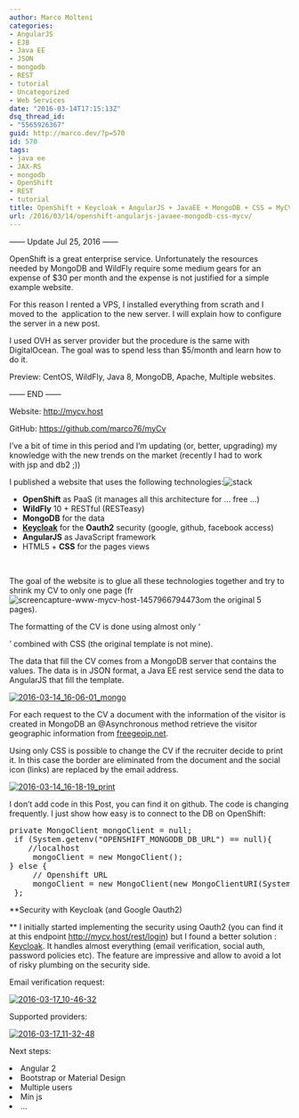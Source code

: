 ```yaml
---
author: Marco Molteni
categories:
- AngularJS
- EJB
- Java EE
- JSON
- mongodb
- REST
- tutorial
- Uncategorized
- Web Services
date: "2016-03-14T17:15:13Z"
dsq_thread_id:
- "5565926367"
guid: http://marco.dev/?p=570
id: 570
tags:
- java ee
- JAX-RS
- mongodb
- OpenShift
- REST
- tutorial
title: OpenShift + Keycloak + AngularJS + JavaEE + MongoDB + CSS = MyCV
url: /2016/03/14/openshift-angularjs-javaee-mongodb-css-mycv/
---
```

&#8212;&#8212; Update Jul 25, 2016 &#8212;&#8212;
  
OpenShift is a great enterprise service. Unfortunately the resources needed by MongoDB and WildFly require some medium gears for an expense of $30 per month and the expense is not justified for a simple example website.
  
For this reason I rented a VPS, I installed everything from scrath and I moved to the  application to the new server. I will explain how to configure the server in a new post.
  
I used OVH as server provider but the procedure is the same with DigitalOcean. The goal was to spend less than $5/month and learn how to do it.
  
Preview: CentOS, WildFly, Java 8, MongoDB, Apache, Multiple websites.
  
&#8212;&#8212; END &#8212;&#8212;

Website: <a href="http://mycv.host" target="_blank">http://mycv.host</a>
  
GitHub: <a href="https://github.com/marco76/myCv" target="_blank">https://github.com/marco76/myCv</a>

I&#8217;ve a bit of time in this period and I&#8217;m updating (or, better, upgrading) my knowledge with the new trends on the market (recently I had to work with jsp and db2 ;))

I published a website that uses the following technologies:<img class="wp-image-588 alignleft" src="{{site.baseurl}}/assets/img/uploads/2016/03/stack.png?resize=173%2C183" alt="stack" data-recalc-dims="1" />

  * **OpenShift** as PaaS (it manages all this architecture for &#8230; free &#8230;)
  * **WildFly** 10 + RESTful (RESTeasy)
  * **MongoDB** for the data
  * [**Keycloak**](http://keycloak.jboss.org/) for the **Oauth2** security (google, github, facebook access)
  * **AngularJS** as JavaScript framework
  * HTML5 + **CSS** for the pages views

&nbsp;

The goal of the website is to glue all these technologies together and try to shrink my CV to only one page (fr<img class="size-full wp-image-571 alignright" src="https://i1.wp.com/marco.dev/wp-content/uploads/2016/03/screencapture-www-mycv-host-1457966794473.png?resize=198%2C295" alt="screencapture-www-mycv-host-1457966794473" data-recalc-dims="1" />om the original 5 pages).

The formatting of the CV is done using almost only &#8216;<div>&#8217; combined with CSS (the original template is not mine).

The data that fill the CV comes from a MongoDB server that contains the values. The data is in JSON format, a Java EE rest service send the data to AngularJS that fill the template.
  
<a href="https://i1.wp.com/marco.dev/wp-content/uploads/2016/03/2016-03-14_16-06-01_mongo-1.png" rel="attachment wp-att-573"><img class="alignnone size-medium wp-image-573" src="https://i1.wp.com/marco.dev/wp-content/uploads/2016/03/2016-03-14_16-06-01_mongo-1.png?resize=300%2C154" alt="2016-03-14_16-06-01_mongo" data-recalc-dims="1" /></a>

For each request to the CV a document with the information of the visitor is created in MongoDB an @Asynchronous method retrieve the visitor geographic information from [freegeoip.net](http://freegeoip.net).

Using only CSS is possible to change the CV if the recruiter decide to print it. In this case the border are eliminated from the document and the social icon (links) are replaced by the email address.

<a href="https://i1.wp.com/marco.dev/wp-content/uploads/2016/03/2016-03-14_16-18-19_print.png" rel="attachment wp-att-578"><img class="alignnone size-medium wp-image-578" src="https://i1.wp.com/marco.dev/wp-content/uploads/2016/03/2016-03-14_16-18-19_print.png?resize=300%2C87" alt="2016-03-14_16-18-19_print" data-recalc-dims="1" /></a>

I don&#8217;t add code in this Post, you can find it on github. The code is changing frequently. I just show how easy is to connect to the DB on OpenShift:

<pre class="brush: java; title: ; notranslate" title="">private MongoClient mongoClient = null;
 if (System.getenv("OPENSHIFT_MONGODB_DB_URL") == null){
    //localhost
     mongoClient = new MongoClient();
} else {
     // Openshift URL
     mongoClient = new MongoClient(new MongoClientURI(System.getenv("OPENSHIFT_MONGODB_DB_URL")));
 };
</pre>

**Security with Keycloak (and Google Oauth2)
  
** I initially started implementing the security using Oauth2 (you can find it at this endpoint <http://mycv.host/rest/login>) but I found a better solution : [Keycloak](http://keycloak.jboss.org/). It handles almost everything (email verification, social auth, password policies etc). The feature are impressive and allow to avoid a lot of risky plumbing on the security side.
  
Email verification request:
  
<a href="https://i0.wp.com/marco.dev/wp-content/uploads/2016/03/2016-03-17_10-46-32.png" rel="attachment wp-att-584"><img class="alignnone size-medium wp-image-584" src="https://i0.wp.com/marco.dev/wp-content/uploads/2016/03/2016-03-17_10-46-32.png?resize=300%2C127" alt="2016-03-17_10-46-32" data-recalc-dims="1" /></a>

Supported providers:
  
<a href="https://i1.wp.com/marco.dev/wp-content/uploads/2016/03/2016-03-17_11-32-48.png" rel="attachment wp-att-586"><img class="alignnone size-full wp-image-586" src="https://i1.wp.com/marco.dev/wp-content/uploads/2016/03/2016-03-17_11-32-48.png?resize=237%2C263" alt="2016-03-17_11-32-48" data-recalc-dims="1" /></a>

Next steps:

<li style="text-align: left;">
  Angular 2
</li>
<li style="text-align: left;">
  Bootstrap or Material Design
</li>
<li style="text-align: left;">
  Multiple users
</li>
<li style="text-align: left;">
  Min js
</li>
<li style="text-align: left;">
  &#8230;
</li>